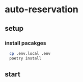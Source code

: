 # auto-reservation

## setup

### install pacakges

```sh
  cp .env.local .env
  poetry install
```

## start

```sh

```
